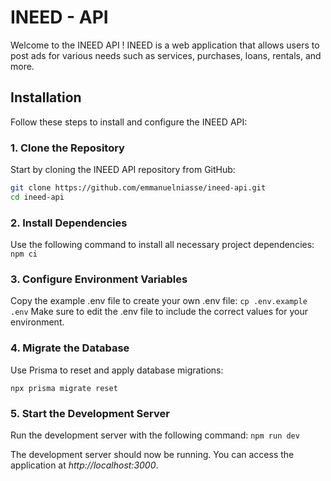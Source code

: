 # INEED - API

Welcome to the INEED API ! INEED is a web application that allows users to post ads for various needs such as services, purchases, loans, rentals, and more.

## Installation

Follow these steps to install and configure the INEED API:

### 1. Clone the Repository

Start by cloning the INEED API repository from GitHub:

```bash
git clone https://github.com/emmanuelniasse/ineed-api.git
cd ineed-api
```

### 2. Install Dependencies

Use the following command to install all necessary project dependencies:
`npm ci`

### 3. Configure Environment Variables

Copy the example .env file to create your own .env file:
`cp .env.example .env`
Make sure to edit the .env file to include the correct values for your environment.

### 4. Migrate the Database

Use Prisma to reset and apply database migrations:

`npx prisma migrate reset`

### 5. Start the Development Server

Run the development server with the following command:
`npm run dev`

The development server should now be running. You can access the application at _http://localhost:3000_.
